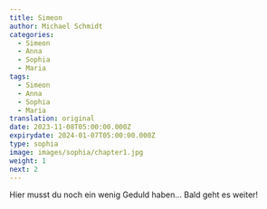 ```yaml
---
title: Simeon
author: Michael Schmidt
categories:
  - Simeon
  - Anna
  - Sophia
  - Maria
tags:
  - Simeon
  - Anna
  - Sophia
  - Maria
translation: original
date: 2023-11-08T05:00:00.000Z
expirydate: 2024-01-07T05:00:00.000Z
type: sophia
image: images/sophia/chapter1.jpg
weight: 1
next: 2
---
```

Hier musst du noch ein wenig Geduld haben... Bald geht es weiter!